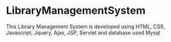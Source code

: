 # LibraryManagementSystem
This Library Management System is developed using HTML, CSS, Javascript, Jquery, Ajax, JSP, Servlet and database used Mysql

